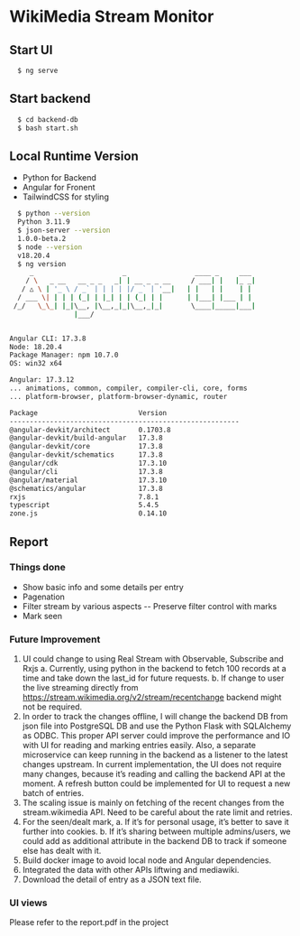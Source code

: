 # WikiMedia Stream Monitor

## Start UI
```bash
  $ ng serve
```
## Start backend
```bash
  $ cd backend-db
  $ bash start.sh
```
## Local Runtime Version
- Python for Backend
- Angular for Fronent
- TailwindCSS for styling

```bash
  $ python --version
  Python 3.11.9
  $ json-server --version
  1.0.0-beta.2
  $ node --version
  v18.20.4
  $ ng version
     _                      _                 ____ _     ___
    / \   _ __   __ _ _   _| | __ _ _ __     / ___| |   |_ _|
   / △ \ | '_ \ / _` | | | | |/ _` | '__|   | |   | |    | |
  / ___ \| | | | (_| | |_| | | (_| | |      | |___| |___ | |
 /_/   \_\_| |_|\__, |\__,_|_|\__,_|_|       \____|_____|___|
                |___/


Angular CLI: 17.3.8
Node: 18.20.4
Package Manager: npm 10.7.0
OS: win32 x64

Angular: 17.3.12
... animations, common, compiler, compiler-cli, core, forms
... platform-browser, platform-browser-dynamic, router

Package                         Version
---------------------------------------------------------
@angular-devkit/architect       0.1703.8
@angular-devkit/build-angular   17.3.8
@angular-devkit/core            17.3.8
@angular-devkit/schematics      17.3.8
@angular/cdk                    17.3.10
@angular/cli                    17.3.8
@angular/material               17.3.10
@schematics/angular             17.3.8
rxjs                            7.8.1
typescript                      5.4.5
zone.js                         0.14.10
```

## Report

### Things done
-	Show basic info and some details per entry
-	Pagenation
-	Filter stream by various aspects
--	Preserve filter control with marks
-	Mark seen

### Future Improvement
1.	UI could change to using Real Stream with Observable, Subscribe and Rxjs
a.	Currently, using python in the backend to fetch 100 records at a time and take down the last_id for future requests.
b.	If change to user the live streaming directly from https://stream.wikimedia.org/v2/stream/recentchange backend might not be required.
2.	In order to track the changes offline, I will change the backend DB from json file into PostgreSQL DB and use the Python Flask with SQLAlchemy as ODBC. This proper API server could improve the performance and IO with UI for reading and marking entries easily. Also, a separate microservice can keep running in the backend as a listener to the latest changes upstream.
In current implementation, the UI does not require many changes, because it’s reading and calling the backend API at the moment. A refresh button could be implemented for UI to request a new batch of entries.
3.	The scaling issue is mainly on fetching of the recent changes from the stream.wikimedia API. Need to be careful about the rate limit and retries.
4.	For the seen/dealt mark, 
a.	If it’s for personal usage, it’s better to save it further into cookies. 
b.	If it’s sharing between multiple admins/users, we could add as additional attribute in the backend DB to track if someone else has dealt with it.
5.	Build docker image to avoid local node and Angular dependencies.
6.	Integrated the data with other APIs liftwing and mediawiki.
7.	Download the detail of entry as a JSON text file.

### UI views
Please refer to the report.pdf in the project